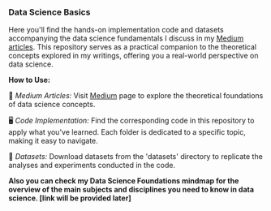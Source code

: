 ### Data Science Basics

Here you'll find the hands-on implementation code and datasets accompanying the data science fundamentals I discuss in my [Medium articles](https://medium.com/@aussiekom). This repository serves as a practical companion to the theoretical concepts explored in my writings, offering you a real-world perspective on data science.

**How to Use:**

📖 *Medium Articles:* Visit [Medium](https://medium.com/@aussiekom) page to explore the theoretical foundations of data science concepts.

🖥️ *Code Implementation:* Find the corresponding code in this repository to apply what you've learned. Each folder is dedicated to a specific topic, making it easy to navigate.

📂 *Datasets:* Download datasets from the 'datasets' directory to replicate the analyses and experiments conducted in the code.

**Also you can check my Data Science Foundations mindmap for the overview of the main subjects and disciplines you need to know in data science. [link will be provided later]** 


 
  
